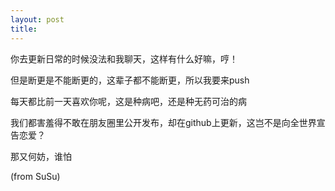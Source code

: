 ```yaml
---
layout: post
title: 
---
```


你去更新日常的时候没法和我聊天，这样有什么好嘛，哼！

但是断更是不能断更的，这辈子都不能断更，所以我要来push

每天都比前一天喜欢你呢，这是种病吧，还是种无药可治的病

我们都害羞得不敢在朋友圈里公开发布，却在github上更新，这岂不是向全世界宣告恋爱？

那又何妨，谁怕

(from SuSu)
